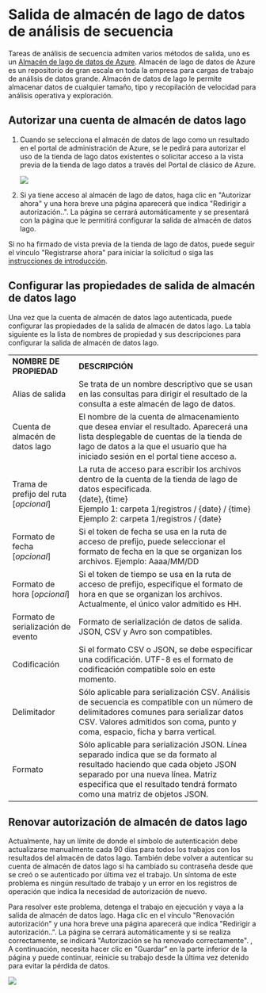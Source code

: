<properties
    pageTitle="Salida de almacén de lago de datos de análisis de secuencia | Microsoft Azure"
    description="Configuración de autenticación y la autorización de un almacén de lago de datos de Azure en una tarea de análisis de secuencia"
    keywords=""
    services="stream-analytics"
    documentationCenter=""
    authors="jeffstokes72"
    manager="jhubbard"
    editor="cgronlun"
/>

<tags
    ms.service="stream-analytics"
    ms.devlang="na"
    ms.topic="article"
    ms.tgt_pltfrm="na"
    ms.workload="big-data"
    ms.date="09/26/2016"
    ms.author="jeffstok"
/>

# <a name="stream-analytics-data-lake-store-output"></a>Salida de almacén de lago de datos de análisis de secuencia

Tareas de análisis de secuencia admiten varios métodos de salida, uno es un [Almacén de lago de datos de Azure](https://azure.microsoft.com/services/data-lake-store/). Almacén de lago de datos de Azure es un repositorio de gran escala en toda la empresa para cargas de trabajo de análisis de datos grande. Almacén de datos de lago le permite almacenar datos de cualquier tamaño, tipo y recopilación de velocidad para análisis operativa y exploración.

## <a name="authorize-a-data-lake-store-account"></a>Autorizar una cuenta de almacén de datos lago

1.  Cuando se selecciona el almacén de datos de lago como un resultado en el portal de administración de Azure, se le pedirá para autorizar el uso de la tienda de lago datos existentes o solicitar acceso a la vista previa de la tienda de lago datos a través del Portal de clásico de Azure.

    ![](media/stream-analytics-data-lake-output/stream-analytics-data-lake-output-authorization.png)  

2.  Si ya tiene acceso al almacén de lago de datos, haga clic en "Autorizar ahora" y una hora breve una página aparecerá que indica "Redirigir a autorización..". La página se cerrará automáticamente y se presentará con la página que le permitirá configurar la salida de almacén de datos lago.

Si no ha firmado de vista previa de la tienda de lago de datos, puede seguir el vínculo "Registrarse ahora" para iniciar la solicitud o siga las [instrucciones de introducción](../data-lake-store/data-lake-store-get-started-portal.md).

## <a name="configure-the-data-lake-store-output-properties"></a>Configurar las propiedades de salida de almacén de datos lago

Una vez que la cuenta de almacén de datos lago autenticada, puede configurar las propiedades de la salida de almacén de datos lago. La tabla siguiente es la lista de nombres de propiedad y sus descripciones para configurar la salida de almacén de datos lago.

<table>
<tbody>
<tr>
<td><B>NOMBRE DE PROPIEDAD</B></td>
<td><B>DESCRIPCIÓN</B></td>
</tr>
<tr>
<td>Alias de salida</td>
<td>Se trata de un nombre descriptivo que se usan en las consultas para dirigir el resultado de la consulta a este almacén de lago de datos.</td>
</tr>
<tr>
<td>Cuenta de almacén de datos lago</td>
<td>El nombre de la cuenta de almacenamiento que desea enviar el resultado. Aparecerá una lista desplegable de cuentas de la tienda de lago de datos a la que el usuario que ha iniciado sesión en el portal tiene acceso a.</td>
</tr>
<tr>
<td>Trama de prefijo del ruta [<I>opcional</I>]</td>
<td>La ruta de acceso para escribir los archivos dentro de la cuenta de la tienda de lago de datos especificada. <BR>{date}, {time}<BR>Ejemplo 1: carpeta 1/registros / {date} / {time}<BR>Ejemplo 2: carpeta 1/registros / {date}</td>
</tr>
<tr>
<td>Formato de fecha [<I>opcional</I>]</td>
<td>Si el token de fecha se usa en la ruta de acceso de prefijo, puede seleccionar el formato de fecha en la que se organizan los archivos. Ejemplo: Aaaa/MM/DD</td>
</tr>
<tr>
<td>Formato de hora [<I>opcional</I>]</td>
<td>Si el token de tiempo se usa en la ruta de acceso de prefijo, especifique el formato de hora en que se organizan los archivos. Actualmente, el único valor admitido es HH.</td>
</tr>
<tr>
<td>Formato de serialización de evento</td>
<td>Formato de serialización de datos de salida. JSON, CSV y Avro son compatibles.</td>
</tr>
<tr>
<td>Codificación</td>
<td>Si el formato CSV o JSON, se debe especificar una codificación. UTF-8 es el formato de codificación compatible solo en este momento.</td>
</tr>
<tr>
<td>Delimitador</td>
<td>Sólo aplicable para serialización CSV. Análisis de secuencia es compatible con un número de delimitadores comunes para serializar datos CSV. Valores admitidos son coma, punto y coma, espacio, ficha y barra vertical.</td>
</tr>
<tr>
<td>Formato</td>
<td>Sólo aplicable para serialización JSON. Línea separado indica que se da formato al resultado haciendo que cada objeto JSON separado por una nueva línea. Matriz especifica que el resultado tendrá formato como una matriz de objetos JSON.</td>
</tr>
</tbody>
</table>

## <a name="renew-data-lake-store-authorization"></a>Renovar autorización de almacén de datos lago

Actualmente, hay un límite de donde el símbolo de autenticación debe actualizarse manualmente cada 90 días para todos los trabajos con los resultados del almacén de datos lago. También debe volver a autenticar su cuenta de almacén de datos lago si ha cambiado su contraseña desde que se creó o se autenticado por última vez el trabajo. Un síntoma de este problema es ningún resultado de trabajo y un error en los registros de operación que indica la necesidad de autorización de nuevo.

Para resolver este problema, detenga el trabajo en ejecución y vaya a la salida de almacén de datos lago. Haga clic en el vínculo "Renovación autorización" y una hora breve una página aparecerá que indica "Redirigir a autorización..". La página se cerrará automáticamente y si se realiza correctamente, se indicará "Autorización se ha renovado correctamente". , A continuación, necesita hacer clic en "Guardar" en la parte inferior de la página y puede continuar, reinicie su trabajo desde la última vez detenido para evitar la pérdida de datos.

![](media/stream-analytics-data-lake-output/stream-analytics-data-lake-output-renew-authorization.png)
